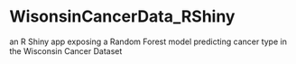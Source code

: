 # WisonsinCancerData_RShiny
an R Shiny app exposing a Random Forest model predicting cancer type in the Wisconsin Cancer Dataset
